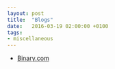```yaml
---
layout: post
title:  "Blogs"
date:   2016-03-19 02:00:00 +0100
tags:
- miscellaneous
---
```


- [Binary.com](https://blog.binary.com/)
